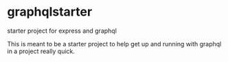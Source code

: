 # graphqlstarter
starter project for express and graphql

This is meant to be a starter project to help get up and running with graphql in a project really quick.
